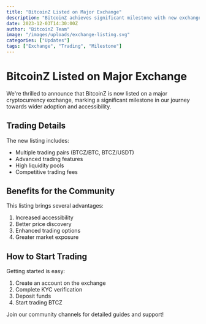 ```yaml
---
title: "BitcoinZ Listed on Major Exchange"
description: "BitcoinZ achieves significant milestone with new exchange listing, expanding accessibility and trading options"
date: 2023-12-03T14:30:00Z
author: "BitcoinZ Team"
image: "/images/uploads/exchange-listing.svg"
categories: ["Updates"]
tags: ["Exchange", "Trading", "Milestone"]
---
```


# BitcoinZ Listed on Major Exchange

We're thrilled to announce that BitcoinZ is now listed on a major cryptocurrency exchange, marking a significant milestone in our journey towards wider adoption and accessibility.

## Trading Details

The new listing includes:
- Multiple trading pairs (BTCZ/BTC, BTCZ/USDT)
- Advanced trading features
- High liquidity pools
- Competitive trading fees

## Benefits for the Community

This listing brings several advantages:

1. Increased accessibility
2. Better price discovery
3. Enhanced trading options
4. Greater market exposure

## How to Start Trading

Getting started is easy:

1. Create an account on the exchange
2. Complete KYC verification
3. Deposit funds
4. Start trading BTCZ

Join our community channels for detailed guides and support!
